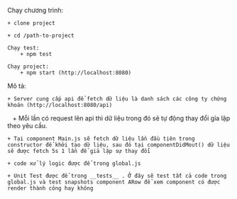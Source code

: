 Chạy chương trình:

    + clone project
    
    + cd /path-to-project
    
    Chạy test: 
        + npm test
        
    Chạy project:
        + npm start (http://localhost:8080)

Mô tả: 

    + Server cung cấp api để fetch dữ liệu là danh sách các công ty chứng khoán (http://localhost:8080/api)
    
    + Mỗi lần có request lên api thì dữ liệu trong đó sẽ tự động thay đổi gỉa lập theo yêu cầu.
    
    + Tại component Main.js sẽ fetch dữ liệu lần đầu tiên trong constructor để khởi tạo dữ liệu, sau đó tại componentDidMout() dữ liệu sẽ được fetch 5s 1 lần để giả lập sự thay đổi 
    
    + code xử lý logic được để trong global.js
    
    + Unit Test được để trong __tests__ . Ở đây sẽ test tất cả code trong global.js và test snapshots component ARow để xem component có được render thành công hay không
